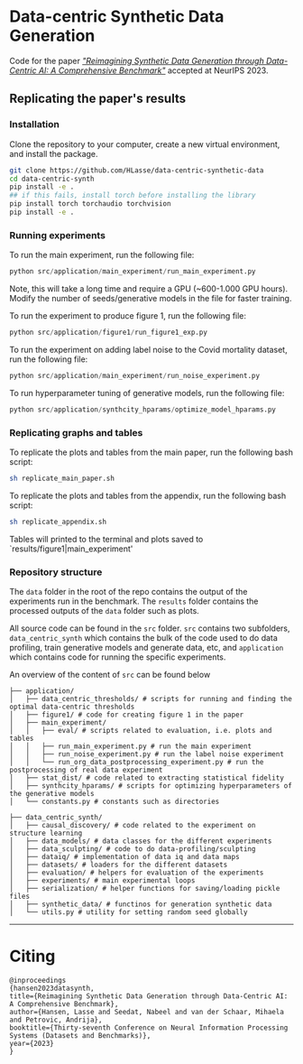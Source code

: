 # Data-centric Synthetic Data Generation

Code for the paper [*"Reimagining Synthetic Data Generation through Data-Centric AI: A Comprehensive Benchmark"*](https://neurips.cc/virtual/2023/poster/73527) accepted at NeurIPS 2023.


## Replicating the paper's results


### Installation
Clone the repository to your computer, create a new virtual environment, and install the package.


```bash
git clone https://github.com/HLasse/data-centric-synthetic-data
cd data-centric-synth
pip install -e .
## if this fails, install torch before installing the library
pip install torch torchaudio torchvision
pip install -e .
```

### Running experiments

To run the main experiment, run the following file:

```python
python src/application/main_experiment/run_main_experiment.py
```

Note, this will take a long time and require a GPU (~600-1.000 GPU hours). 
Modify the number of seeds/generative models in the file for faster training.


To run the experiment to produce figure 1, run the following file:

```python
python src/application/figure1/run_figure1_exp.py
```


To run the experiment on adding label noise to the Covid mortality dataset, run the following file:

```python
python src/application/main_experiment/run_noise_experiment.py
```

To run hyperparameter tuning of generative models, run the following file:

```python
python src/application/synthcity_hparams/optimize_model_hparams.py
```


### Replicating graphs and tables

To replicate the plots and tables from the main paper, run the following bash script:

```bash
sh replicate_main_paper.sh
```

To replicate the plots and tables from the appendix, run the following bash script:

```bash
sh replicate_appendix.sh
```

Tables will printed to the terminal and plots saved to `results/figure1|main_experiment'



### Repository structure
The `data` folder in the root of the repo contains the output of the experiments run in the benchmark. The `results` folder contains the processed outputs of the `data` folder such as plots.

All source code can be found in the `src` folder. `src` contains two subfolders, `data_centric_synth` which contains the bulk of the code used to do data profiling, train generative models and generate data, etc, and `application` which contains code for running the specific experiments.

An overview of the content of `src` can be found below

```
├── application/
│   ├── data_centric_thresholds/ # scripts for running and finding the optimal data-centric thresholds
│   ├── figure1/ # code for creating figure 1 in the paper
│   ├── main_experiment/
│   │   ├── eval/ # scripts related to evaluation, i.e. plots and tables
│   │   ├── run_main_experiment.py # run the main experiment
│   │   ├── run_noise_experiment.py # run the label noise experiment
│   │   └── run_org_data_postprocessing_experiment.py # run the postprocessing of real data experiment
│   ├── stat_dist/ # code related to extracting statistical fidelity
│   ├── synthcity_hparams/ # scripts for optimizing hyperparameters of the generative models
│   └── constants.py # constants such as directories

├── data_centric_synth/
│   ├── causal_discovery/ # code related to the experiment on structure learning
│   ├── data_models/ # data classes for the different experiments
│   ├── data_sculpting/ # code to do data-profiling/sculpting
│   ├── dataiq/ # implementation of data iq and data maps
│   ├── datasets/ # loaders for the different datasets
│   ├── evaluation/ # helpers for evaluation of the experiments
│   ├── experiments/ # main experimental loops
│   ├── serialization/ # helper functions for saving/loading pickle files
│   ├── synthetic_data/ # functinos for generation synthetic data
│   └── utils.py # utility for setting random seed globally
```

---
# Citing
```
@inproceedings
{hansen2023datasynth,
title={Reimagining Synthetic Data Generation through Data-Centric AI: A Comprehensive Benchmark},
author={Hansen, Lasse and Seedat, Nabeel and van der Schaar, Mihaela and Petrovic, Andrija},
booktitle={Thirty-seventh Conference on Neural Information Processing Systems (Datasets and Benchmarks)},
year={2023}
}
```

